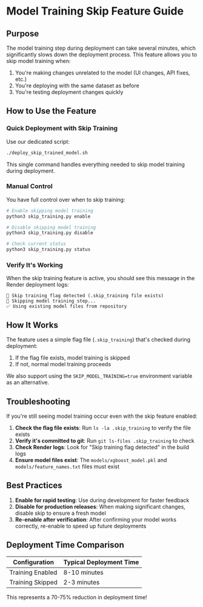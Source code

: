 # Model Training Skip Feature Guide

## Purpose

The model training step during deployment can take several minutes, which significantly slows down the deployment process. This feature allows you to skip model training when:

1. You're making changes unrelated to the model (UI changes, API fixes, etc.)
2. You're deploying with the same dataset as before
3. You're testing deployment changes quickly

## How to Use the Feature

### Quick Deployment with Skip Training

Use our dedicated script:

```bash
./deploy_skip_trained_model.sh
```

This single command handles everything needed to skip model training during deployment.

### Manual Control

You have full control over when to skip training:

```bash
# Enable skipping model training
python3 skip_training.py enable

# Disable skipping model training
python3 skip_training.py disable

# Check current status
python3 skip_training.py status
```

### Verify It's Working

When the skip training feature is active, you should see this message in the Render deployment logs:

```
🔄 Skip training flag detected (.skip_training file exists)
🔄 Skipping model training step...
✅ Using existing model files from repository
```

## How It Works

The feature uses a simple flag file (`.skip_training`) that's checked during deployment:

1. If the flag file exists, model training is skipped
2. If not, normal model training proceeds

We also support using the `SKIP_MODEL_TRAINING=true` environment variable as an alternative.

## Troubleshooting

If you're still seeing model training occur even with the skip feature enabled:

1. **Check the flag file exists**: Run `ls -la .skip_training` to verify the file exists
2. **Verify it's committed to git**: Run `git ls-files .skip_training` to check
3. **Check Render logs**: Look for "Skip training flag detected" in the build logs
4. **Ensure model files exist**: The `models/xgboost_model.pkl` and `models/feature_names.txt` files must exist

## Best Practices

1. **Enable for rapid testing**: Use during development for faster feedback
2. **Disable for production releases**: When making significant changes, disable skip to ensure a fresh model
3. **Re-enable after verification**: After confirming your model works correctly, re-enable to speed up future deployments

## Deployment Time Comparison

| Configuration | Typical Deployment Time |
|--------------|------------------------|
| Training Enabled | 8-10 minutes |
| Training Skipped | 2-3 minutes |

This represents a 70-75% reduction in deployment time!
